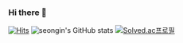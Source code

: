 ### Hi there 👋
[![Hits](https://hits.seeyoufarm.com/api/count/incr/badge.svg?url=https%3A%2F%2Fgithub.com%2Fseonginnnnn&count_bg=%23FFD8AA&title_bg=%23F3AFEE&icon=&icon_color=%23E7E7E7&title=hits&edge_flat=false)](https://hits.seeyoufarm.com)
![seongin's GitHub stats](https://github-readme-stats.vercel.app/api?username=seonginnnnn&show_icons=true&theme=radical)
[![Solved.ac프로필](http://mazassumnida.wtf/api/v2/generate_badge?boj={tjd6411})](https://solved.ac/{tjd6411})
<!--
**seonginnnnn/seonginnnnn** is a ✨ _special_ ✨ repository because its `README.md` (this file) appears on your GitHub profile.

Here are some ideas to get you started:

- 🔭 I’m currently working on ...
- 🌱 I’m currently learning ...
- 👯 I’m looking to collaborate on ...
- 🤔 I’m looking for help with ...
- 💬 Ask me about ...
- 📫 How to reach me: ...
- 😄 Pronouns: ...
- ⚡ Fun fact: ...
-->

